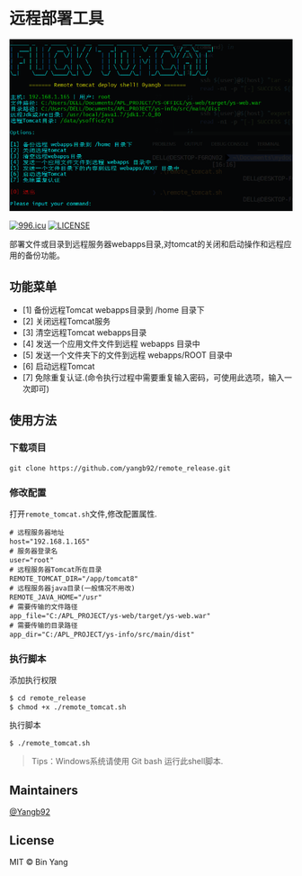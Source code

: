 # 远程部署工具

![](screen.png)

<a href="https://996.icu"><img src="https://img.shields.io/badge/link-996.icu-red.svg" alt="996.icu" /></a>
[![LICENSE](https://img.shields.io/badge/license-Anti%20996-blue.svg)](https://github.com/yangb92/remote_release/raw/master/LICENSE)  

部署文件或目录到远程服务器webapps目录,对tomcat的关闭和启动操作和远程应用的备份功能。

## 功能菜单
  * [1] 备份远程Tomcat webapps目录到 /home 目录下
  * [2] 关闭远程Tomcat服务
  * [3] 清空远程Tomcat webapps目录
  * [4] 发送一个应用文件文件到远程 webapps 目录中
  * [5] 发送一个文件夹下的文件到远程 webapps/ROOT 目录中
  * [6] 启动远程Tomcat
  * [7] 免除重复认证.(命令执行过程中需要重复输入密码，可使用此选项，输入一次即可)

## 使用方法

### 下载项目

```
git clone https://github.com/yangb92/remote_release.git
```

### 修改配置

打开`remote_tomcat.sh`文件,修改配置属性.

```shell
# 远程服务器地址
host="192.168.1.165"
# 服务器登录名
user="root"
# 远程服务器Tomcat所在目录
REMOTE_TOMCAT_DIR="/app/tomcat8"
# 远程服务器java目录(一般情况不用改)
REMOTE_JAVA_HOME="/usr"
# 需要传输的文件路径
app_file="C:/APL_PROJECT/ys-web/target/ys-web.war"
# 需要传输的目录路径
app_dir="C:/APL_PROJECT/ys-info/src/main/dist"
```

### 执行脚本

添加执行权限

```shell
$ cd remote_release
$ chmod +x ./remote_tomcat.sh
```

执行脚本

```
$ ./remote_tomcat.sh
```
>Tips：Windows系统请使用 Git bash 运行此shell脚本.

## Maintainers
[@Yangb92](http://yangb.cf)

## License
MIT © Bin Yang
